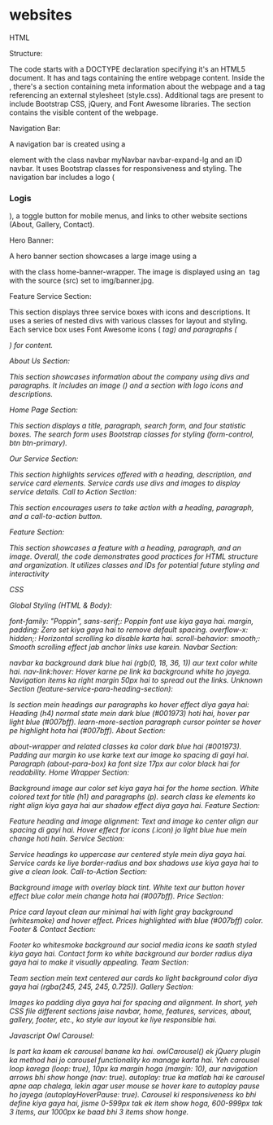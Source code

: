 # websites

HTML

Structure:

The code starts with a DOCTYPE declaration specifying it's an HTML5 document.
It has <html> and </html> tags containing the entire webpage content.
Inside the <html>, there's a <head> section containing meta information about the webpage and a <link> tag referencing an external stylesheet (style.css).
Additional <link> tags are present to include Bootstrap CSS, jQuery, and Font Awesome libraries.
The <body> section contains the visible content of the webpage.

Navigation Bar:

A navigation bar is created using a <nav> element with the class navbar myNavbar navbar-expand-lg and an ID navbar.
It uses Bootstrap classes for responsiveness and styling.
The navigation bar includes a logo (<h3>Logis</h3>), a toggle button for mobile menus, and links to other website sections (About, Gallery, Contact).

Hero Banner:

A hero banner section showcases a large image using a <div> with the class home-banner-wrapper.
The image is displayed using an <img> tag with the source (src) set to img/banner.jpg.

Feature Service Section:

This section displays three service boxes with icons and descriptions.
It uses a series of nested divs with various classes for layout and styling.
Each service box uses Font Awesome icons (<i> tag) and paragraphs (<p>) for content.

About Us Section:

This section showcases information about the company using divs and paragraphs.
It includes an image (<img>) and a section with logo icons and descriptions.

Home Page Section:

This section displays a title, paragraph, search form, and four statistic boxes.
The search form uses Bootstrap classes for styling (form-control, btn btn-primary).

Our Service Section:

This section highlights services offered with a heading, description, and service card elements.
Service cards use divs and images to display service details.
Call to Action Section:

This section encourages users to take action with a heading, paragraph, and a call-to-action button.

Feature Section:

This section showcases a feature with a heading, paragraph, and an image.
Overall, the code demonstrates good practices for HTML structure and organization. It utilizes classes and IDs for potential future styling and interactivity


CSS

Global Styling (HTML & Body):

font-family: "Poppin", sans-serif;: Poppin font use kiya gaya hai.
margin, padding: Zero set kiya gaya hai to remove default spacing.
overflow-x: hidden;: Horizontal scrolling ko disable karta hai.
scroll-behavior: smooth;: Smooth scrolling effect jab anchor links use karein.
Navbar Section:

navbar ka background dark blue hai (rgb(0, 18, 36, 1)) aur text color white hai.
nav-link:hover: Hover karne pe link ka background white ho jayega.
Navigation items ka right margin 50px hai to spread out the links.
Unknown Section (feature-service-para-heading-section):

Is section mein headings aur paragraphs ko hover effect diya gaya hai:
Heading (h4) normal state mein dark blue (#001973) hoti hai, hover par light blue (#007bff).
learn-more-section paragraph cursor pointer se hover pe highlight hota hai (#007bff).
About Section:

about-wrapper and related classes ka color dark blue hai (#001973).
Padding aur margin ko use karke text aur image ko spacing di gayi hai.
Paragraph (about-para-box) ka font size 17px aur color black hai for readability.
Home Wrapper Section:

Background image aur color set kiya gaya hai for the home section.
White colored text for title (h1) and paragraphs (p).
search class ke elements ko right align kiya gaya hai aur shadow effect diya gaya hai.
Feature Section:

Feature heading and image alignment: Text and image ko center align aur spacing di gayi hai.
Hover effect for icons (.icon) jo light blue hue mein change hoti hain.
Service Section:

Service headings ko uppercase aur centered style mein diya gaya hai.
Service cards ke liye border-radius and box shadows use kiya gaya hai to give a clean look.
Call-to-Action Section:

Background image with overlay black tint. White text aur button hover effect blue color mein change hota hai (#007bff).
Price Section:

Price card layout clean aur minimal hai with light gray background (whitesmoke) and hover effect.
Prices highlighted with blue (#007bff) color.
Footer & Contact Section:

Footer ko whitesmoke background aur social media icons ke saath styled kiya gaya hai.
Contact form ko white background aur border radius diya gaya hai to make it visually appealing.
Team Section:

Team section mein text centered aur cards ko light background color diya gaya hai (rgba(245, 245, 245, 0.725)).
Gallery Section:

Images ko padding diya gaya hai for spacing and alignment.
In short, yeh CSS file different sections jaise navbar, home, features, services, about, gallery, footer, etc., ko style aur layout ke liye responsible hai. 


Javascript
Owl Carousel:

Is part ka kaam ek carousel banane ka hai. owlCarousel() ek jQuery plugin ka method hai jo carousel functionality ko manage karta hai.
Yeh carousel loop karega (loop: true), 10px ka margin hoga (margin: 10), aur navigation arrows bhi show honge (nav: true).
autoplay: true ka matlab hai ke carousel apne aap chalega, lekin agar user mouse se hover kare to autoplay pause ho jayega (autoplayHoverPause: true).
Carousel ki responsiveness ko bhi define kiya gaya hai, jisme 0-599px tak ek item show hoga, 600-999px tak 3 items, aur 1000px ke baad bhi 3 items show honge.
